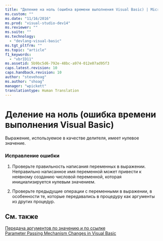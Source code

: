 ```yaml
---
title: "Деление на ноль (ошибка времени выполнения Visual Basic) | Microsoft Docs"
ms.custom: ""
ms.date: "11/16/2016"
ms.prod: "visual-studio-dev14"
ms.reviewer: ""
ms.suite: ""
ms.technology: 
  - "devlang-visual-basic"
ms.tgt_pltfrm: ""
ms.topic: "article"
f1_keywords: 
  - "vbrID11"
ms.assetid: 5b9bc5d6-792e-48bc-a974-012e07ad95f3
caps.latest.revision: 10
caps.handback.revision: 10
author: "stevehoag"
ms.author: "shoag"
manager: "wpickett"
translationtype: Human Translation
---
```

# Деление на ноль (ошибка времени выполнения Visual Basic)
Выражение, используемое в качестве делителя, имеет нулевое значение.  
  
### Исправление ошибки  
  
1.  Проверьте правильность написания переменных в выражении. Неправильно написанное имя переменной может привести к неявному созданию числовой переменной, которая инициализируется нулевым значением.  
  
2.  Проверьте предыдущие операции с переменными в выражении, в особенности те, которые передавались в процедуру как аргументы из других процедур.  
  
## См. также  
 [Передача аргументов по значению и по ссылке](../../visual-basic/programming-guide/language-features/procedures/passing-arguments-by-value-and-by-reference.md)   
 [Parameter Passing Mechanism Changes in Visual Basic](http://msdn.microsoft.com/ru-ru/0fa2b0dc-aa1c-4797-bbd6-aa13c611cab2)